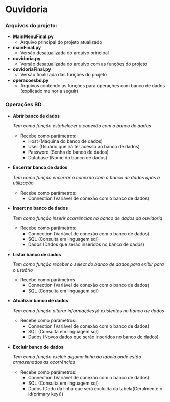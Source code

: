 # Ouvidoria

### Arquivos do projeto:
- **MainMenuFinal.py**
    - Arquivo principal do projeto atualizado
- **mainFinal.py**
    - Versão desatualizada do arquivo principal
- **ouvidoria.py**
    - Versão desatualizada do arquivo com as funções do projeto
- **ouvidoriaFinal.py**
    - Versão finalizada das funções do projeto
- **operacoesbd.py**
    - Arquivos contendo as funções para operações com banco de dados (explicado melhor a seguir)

### Operações BD

- **Abrir banco de dados**

    *Tem como função estabelecer a conexão com o banco de dados*

    * Recebe como parâmetros: 
        - Host (Máquina do banco de dados)
        - User (Usuário que irá ter acesso ao banco de dados)
        - Password (Senha do banco de dados)
        - Database (Nome do banco de dados)
        
- **Encerrar banco de dados**

    *Tem como função encerrar a conexão com o banco de dados após a utilização*
    - Recebe como parâmetros:
        - Connection (Variável de conexão com o banco de dados)   
    
- **Insert no banco de dados**

    *Tem como função inserir ocorrências no banco de dados da ouvidoria*
    - Recebe como parâmetros:
        - Connection (Variável de conexão com o banco de dados)
        - SQL (Consulta em linguagem sql)
        - Dados (Dados que serão inseridos no banco de dados)
        
- **Listar banco de dados**

    *Tem como função receber o select do banco de dados para exibir para o usuário*
    - Recebe como parâmetros
        - Connection (Variável de conexão com o banco de dados)
        -  SQL (Consulta em linguagem sql)

- **Atualizar banco de dados**

  *Tem como função alterar informações já existentes no banco de dados*
    - Recebe como parâmetros:
        - Connection (Variável de conexão com o banco de dados)
        - SQL (Consulta em linguagem sql)
        - Dados (Novos dados que serão inseridos no banco de dados)
        
- **Excluir banco de dados**

  *Tem como função excluir alguma linha da tabela onde estão armazenados as ocorrências*
    - Recebe como parâmetros:
        - Connection (Variável de conexão com o banco de dados)
        - SQL (Consulta em linguagem sql)
        - Dados (Dado da linha que será excluída da tabela(Geralmente o id(primary key)))
    

  
    
    
        

       


        